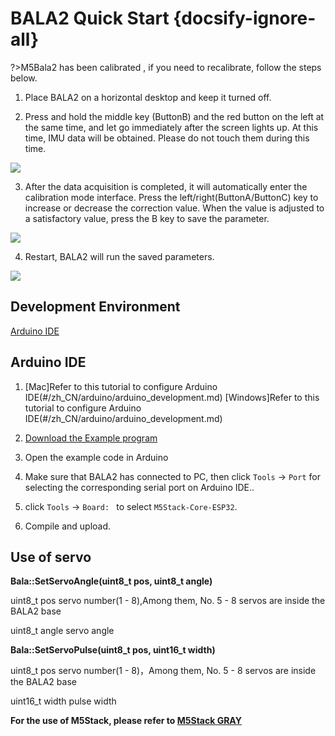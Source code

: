 # BALA2 Quick Start {docsify-ignore-all}

?>M5Bala2 has been calibrated , if you need to recalibrate, follow the steps below.

1. Place BALA2 on a horizontal desktop and keep it turned off.

2. Press and hold the middle key (ButtonB) and the red button on the left at the same time, and let go immediately after the screen lights up. At this time, IMU data will be obtained. Please do not touch them during this time.

<div class="product_pic"><img src="assets/img/quick_start/bala2/bala_user1.webp"></div>

3. After the data acquisition is completed, it will automatically enter the calibration mode interface. Press the left/right(ButtonA/ButtonC) key to increase or decrease the correction value. When the value is adjusted to a satisfactory value, press the B key to save the parameter.

<div class="product_pic"><img src="assets/img/quick_start/bala2/bala_user2.webp"></div>

4. Restart, BALA2 will run the saved parameters.

<div class="product_pic"><img src="assets/img/quick_start/bala2/bala_user3.webp"></div>

## Development Environment

[Arduino IDE](#Arduino-IDE)

## Arduino IDE

1. [Mac]Refer to this tutorial to configure Arduino IDE(#/zh_CN/arduino/arduino_development.md)
   [Windows]Refer to this tutorial to configure Arduino IDE(#/zh_CN/arduino/arduino_development.md)

2. [Download the Example program](https://github.com/m5stack/M5-ProductExampleCodes/tree/master/Application/Bala2)

3. Open the example code in Arduino

4. Make sure that BALA2 has connected to PC, then click `Tools` -> `Port` for selecting the corresponding serial port on Arduino IDE..

5. click `Tools` -> `Board: ` to select `M5Stack-Core-ESP32`.

6. Compile and upload.

## Use of servo

**Bala::SetServoAngle(uint8_t pos, uint8_t angle)**

uint8_t pos servo number(1 - 8),Among them, No. 5 - 8 servos are inside the BALA2 base

uint8_t angle servo angle

**Bala::SetServoPulse(uint8_t pos, uint16_t width)**

uint8_t pos servo number(1 - 8)，Among them, No. 5 - 8 servos are inside the BALA2 base

uint16_t width pulse width

**For the use of M5Stack, please refer to [M5Stack GRAY](https://docs.m5stack.com/#/zh_CN/core/gray)**